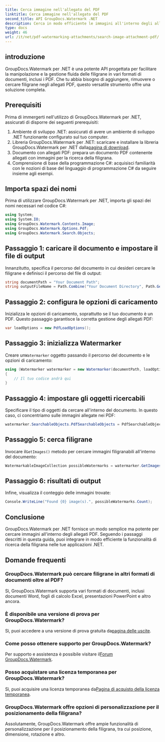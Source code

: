 ```yaml
---
title: Cerca immagine nell'allegato del PDF
linktitle: Cerca immagine nell'allegato del PDF
second_title: API GroupDocs.Watermark .NET
description: Cerca in modo efficiente le immagini all'interno degli allegati PDF utilizzando GroupDocs.Watermark per .NET. Semplifica il processo di gestione della filigrana senza sforzo.
type: docs
weight: 46
url: /it/net/pdf-watermarking-attachments/search-image-attachment-pdf/
---
```

## introduzione
GroupDocs.Watermark per .NET è una potente API progettata per facilitare la manipolazione e la gestione fluida delle filigrane in vari formati di documenti, inclusi i PDF. Che tu abbia bisogno di aggiungere, rimuovere o cercare filigrane negli allegati PDF, questo versatile strumento offre una soluzione completa.
## Prerequisiti
Prima di immergerti nell'utilizzo di GroupDocs.Watermark per .NET, assicurati di disporre dei seguenti prerequisiti:
1. Ambiente di sviluppo .NET: assicurati di avere un ambiente di sviluppo .NET funzionante configurato sul tuo computer.
2.  Libreria GroupDocs.Watermark per .NET: scaricare e installare la libreria GroupDocs.Watermark per .NET dalla[pagina di download](https://releases.groupdocs.com/Watermark/net/).
3. Documento con allegati PDF: prepara un documento PDF contenente allegati con immagini per la ricerca della filigrana.
4. Comprensione di base della programmazione C#: acquisisci familiarità con le nozioni di base del linguaggio di programmazione C# da seguire insieme agli esempi.

## Importa spazi dei nomi
Prima di utilizzare GroupDocs.Watermark per .NET, importa gli spazi dei nomi necessari nel codice C#:
```csharp
using System;
using System.IO;
using GroupDocs.Watermark.Contents.Image;
using GroupDocs.Watermark.Options.Pdf;
using GroupDocs.Watermark.Search.Objects;
```
## Passaggio 1: caricare il documento e impostare il file di output
Innanzitutto, specifica il percorso del documento in cui desideri cercare le filigrane e definisci il percorso del file di output:
```csharp
string documentPath = "Your Document Path";
string outputFileName = Path.Combine("Your Document Directory", Path.GetFileName(documentPath));
```
## Passaggio 2: configura le opzioni di caricamento
Inizializza le opzioni di caricamento, soprattutto se il tuo documento è un PDF. Questo passaggio garantisce la corretta gestione degli allegati PDF:
```csharp
var loadOptions = new PdfLoadOptions();
```
## Passaggio 3: inizializza Watermarker
 Creare un`Watermarker` oggetto passando il percorso del documento e le opzioni di caricamento:
```csharp
using (Watermarker watermarker = new Watermarker(documentPath, loadOptions))
{
    // Il tuo codice andrà qui
}
```
## Passaggio 4: impostare gli oggetti ricercabili
Specificare il tipo di oggetti da cercare all'interno del documento. In questo caso, ci concentriamo sulle immagini allegate nei PDF:
```csharp
watermarker.SearchableObjects.PdfSearchableObjects = PdfSearchableObjects.AttachedImages;
```
## Passaggio 5: cerca filigrane
 Invocare il`GetImages()` metodo per cercare immagini filigranabili all'interno del documento:
```csharp
WatermarkableImageCollection possibleWatermarks = watermarker.GetImages();
```
## Passaggio 6: risultati di output
Infine, visualizza il conteggio delle immagini trovate:
```csharp
Console.WriteLine("Found {0} image(s).", possibleWatermarks.Count);
```

## Conclusione
GroupDocs.Watermark per .NET fornisce un modo semplice ma potente per cercare immagini all'interno degli allegati PDF. Seguendo i passaggi descritti in questa guida, puoi integrare in modo efficiente la funzionalità di ricerca della filigrana nelle tue applicazioni .NET.
## Domande frequenti
### GroupDocs.Watermark può cercare filigrane in altri formati di documenti oltre al PDF?
Sì, GroupDocs.Watermark supporta vari formati di documenti, inclusi documenti Word, fogli di calcolo Excel, presentazioni PowerPoint e altro ancora.
### È disponibile una versione di prova per GroupDocs.Watermark?
 Sì, puoi accedere a una versione di prova gratuita da[pagina delle uscite](https://releases.groupdocs.com/).
### Come posso ottenere supporto per GroupDocs.Watermark?
 Per supporto e assistenza è possibile visitare il[Forum GroupDocs.Watermark](https://forum.groupdocs.com/c/watermark/19).
### Posso acquistare una licenza temporanea per GroupDocs.Watermark?
 Sì, puoi acquisire una licenza temporanea da[Pagina di acquisto della licenza temporanea](https://purchase.groupdocs.com/temporary-license/).
### GroupDocs.Watermark offre opzioni di personalizzazione per il posizionamento della filigrana?
Assolutamente, GroupDocs.Watermark offre ampie funzionalità di personalizzazione per il posizionamento della filigrana, tra cui posizione, dimensione, rotazione e altro.